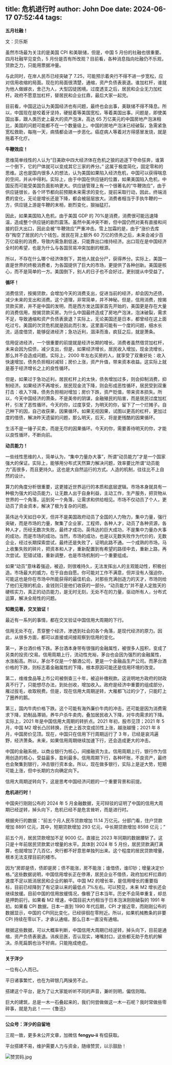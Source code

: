 title: 危机进行时
author: John Doe
date: 2024-06-17 07:52:44
tags:
---
**五月社融！**<!--more-->

文：贝乐斯

虽然市场最为关注的是美国 CPI 和美联储，但是，中国 5 月份的社融也很重要。四月社融罕见变负，5 月份是否有所改观？目前看，各种消息指向社融仍不乐观，贷款乏力，只能用票据冲量。

与此同时，在岸人民币已经突破了 7.25，可能预示着央行不得不进一步宽松，应对信用收缩的局面。现在的局面很清楚，通缩，资产负债表衰退。谁加杠杆，谁就为他人做嫁衣，舍己为人，大型囚徒困境。过度透支之后，居民和企业无力加杠杆。政府不愿意加杠杆，替居民和企业扛鼎，最后大家一起完。

目前看，中国这边认为美国经济也有问题，最终也会出事，美联储不得不降息。所以，中国现在是咬着牙坚持，硬挺着等美国宽松，等着美国出事。问题是，即使美国出事，跟人类历史上最大的资产泡沫，高达 65 万亿美元的中国房地产泡沫相比，美国的问题可能都不在一个数量级上。中国的房地产泡沫已经破裂，急需紧急宽松救助，每拖一天，病情都会进一步恶化。癌症病人等着对方得感冒发烧，就是拖着不化疗。

**牛鞭效应！**

思维简单线性的人认为“日美欧中四大经济体在危机之狼的追逐下夺命狂奔，谁第一个倒下，它的尸体就可以变成其它三家的养分。” 这属于极度简化，固定零和的思维。这也是国内很多人的想法，认为美国如果陷入经济危机，中国可以获得喘息的空间，并从中得利。实际上，由于中国在供应链的位置，如果美国陷入危机，中国反而可能受美国负面影响更大。供应链管理上有一个很著名的“牛鞭效应”，由于供应链很长，各个环节都向前预期未来需求的变化，提前采取行动，因此，终端消费的变化，无论是增长还是下降，都会被层层放大。消费者相当于手执牛鞭的一方，供应链上游是牛鞭的末梢，剧烈变化，狠抽猛打。

因此，如果美国陷入危机，由于美国 GDP 的 70%是消费，消费很可能迅速降温，造成整个供应链的剧烈震荡。虽然中美冲突不断，但中国仍然对美有直接和间接的巨大出口，因此会被“牛鞭效应”严重冲击。雪上加霜的是，由于“涨价去库存”掏空了居民的六个钱包，居民在背上额外 60 万亿的债务之后，未来会减少百万亿级别的消费，导致内需急剧低迷，只能靠出口维持经济。出口现在是中国经济全村的希望，也是为什么与各国贸易冲突加剧的根源。

所以，不存在什么哪个经济体倒下，其他人就会分尸，获得养分。实际上，美国一直是世界的终极消费者，为各国提供了巨大的市场，更提供了各种创新。美国是核心，而不是简单的一方。美国倒下，别人的日子也不会好过，更别提从中受益了。

**循环！**

消费信贷，按揭贷款，会增加今天的消费支出，促进当前的经济，却会因为还债，减少未来的支出和消费。这个道理，非常简单，并不神秘。但是，信用消费，按揭贷款买房，并不是中国的发明，而是西方发达国家首先开始的，美国更是存在大量的消费信用，按揭贷款买房。为什么中国最终造成了房地产泡沫，泡沫破裂，需求不足，导致通缩和资产负债表衰退？实际上，无论美国还是日本，都曾经在这上面吃过亏。美国的次贷危机就是因此而引发。这里面可能有一个度的问题，细水长流，适度借贷，能够促进经济；急功近利，涸泽而渔，疯狂之后，就是萧条。

信用促进经济，一个很重要的前提就是经济长期的增长。消费者虽然借贷加杠杆，未来会因为偿债，减少支出，但是，如果经济增长，居民收入增加，现金流增长，那么并不会造成问题。实际上，2000 年左右买房的人，就享受了双重好处：收入快速增加，债务负担相对减轻；房价上涨，资产升值，带来资本收益。这实际上就是基于经济增长之上的良性循环。

但是，如果过于急功近利，居民杠杆上的太快，债务增加过多，则会抑制消费，抑制经济。如果经济不再增长，居民现金流下降，则会形成恶性循环，居民受到双重打击：收入下降，债务负担相对增加；房价下跌，资产贬值，带来资本损失。所以，今天中国经济的萧条，不是美帝的阴谋，金融殖民的陷害，而是居民过度加杠杆，引发了恶性循环。今天的你，过度享受，为明天的你，留下了一个烂摊子。自己种下的因，自己收获果，因果循环。如果无视因果，试图以更高的杠杆，更加过度的借债，解决昨天遗留的问题，那么明天，后天，将是更残酷的因果循环。

生活不是一锤子买卖，而是无尽的因果循环。今天的你，需要善待明天的你，才能以良性循环，不断向前。

**动员能力！**

一些线性思维的人，简单认为，“集中力量办大事”，所谓“动员能力”才是一个国家强大的保证。实际上，能够用分布式天然算力解决问题，效率要比所谓“动员能力”高很多，而且更持久。这也是大自然运行的方式。人造的机制，往往比不上自然的设计。

算力的角度分析很重要，这更接近世界运行的本质和底层逻辑。市场本身就具有一种极为强大的动员能力，让无数人出于自身利益，主动工作，生产服务，把货物从世界的一个角落，运到另一个角落，让需求和供给相见。市场不仅动员了个人，更动员了资金资本，解决了极为复杂的问题。

英伟达今天如日中天，但并不是美国政府动员了全国的人力物力，集中力量，强行突破，而是市场的力量，聚集了企业家，工程师，各种人才，动员了各种资源，各种人才，历经无数次失败，最终才成功。英伟达的巨大成功，不是集中力量办大事的成功，而是市场的成功。当然，市场的成功，也是以无数失败作为代价的，无数企业，经过长期探索尝试，最终还是失败了，证明此路不通。一个成熟的市场，马上收集失败的碎片，把资本和人才，重新配置到有希望的路径中去，重新上路，再次尝试。犯错试错，重新调整，也是市场机制的一个重要组成。

如果“动员”意味着强迫，被迫，则很难持久，无法发挥出人的主观能动性，积极创造。市场最大的威力，在于自由自愿。你可能对工作不满意，但并没有人强迫你，可能这也是你在市场中所能获得的最佳机会。对那些充满创造力的天才，市场则给了他们无限的机会，金钱则只是他们收获的一部分。“动员能力”并不是人定胜天的硬核实力，真正的动员能力，是无时无刻，无处不在的力量，驱动所有人，分布式运算，解决全局性的问题。

**知微见著，交叉验证！**

最近有一系列的事情，都在交叉验证中国信用大周期的下行。

信用无处不在，贯穿整个经济，渗透到社会的各个角落，是现代经济的原力。因此，从很多方面，都可以直接或间接观察到信用的变化。

第一，茅台酒价格下跌。茅台酒本身带有很强的金融属性，被很多人囤积，变成了另类的投资/交易。信用周期上行，流动性充裕，茅台也会因为强烈的金融属性，水涨船高。所以，茅台不仅是一个酿酒公司，更是一个金融品生产公司。而茅台酒价格的下跌，则标志着金融属性的下降，根本原因可能还是信用环境的改变。

第二，维维食品等上市公司被倒查三十年，被迫补缴税款。这说明地方政府的财政真不行了，只能想尽办法，到处创收，增加收入。政府是经济中重要的组成部分，雁过拔毛，收取税费。但是，现在信用大周期逆转，大雁都飞过的少了，只能盯上了圈养的鹅。

第三，国内牛肉价格下跌。这个可能有海外廉价牛肉的冲击，还可能是因为消费需求下降，奶制品滞销，养牛户杀牛卖肉，叠加居民收入下降，对牛肉需求的下降。实际上，2021 年是中国信用大周期的转折点。2021 年初，股市见顶；2021 年 5 月，中国 M2 增长凸凹转换，历史上首次变成凹性上涨，越涨越慢；2021 年 8 月，中国房价见顶。现在，中国只在信用下行周期运行了 3 年，已经是哀鸿遍野，经济萧条。未来，如果信用周期继续加速下行，还会造成更大的冲击。

中国的金融系统，以商业银行为核心，间接融资为主。信用周期上行，银行作为信用创造的核心，受益最多，盈利最多。信用周期下行，各种坏账，不良资产，最终也会聚集到银行，冲击银行资本金。所以，现在做多银行，实际上是逆大势，短期可能上涨，但中长期的方向确定向下。

信用大周期逆转向下，这是思考中国经济问题的一个重要背景和前提。

**危机进行时！**

中国央行刚刚公布的 2024 年 5 月金融数据，无可辩驳的证明了中国的信用大周期已经逆转，掉头向下，危机已经不是危言耸听，而是进行时。

根据央行的数据：“前五个月人民币贷款增加 11.14 万亿元。分部门看，住户贷款增加 8891 亿元，其中，短期贷款增加 293 亿元，中长期贷款增加 8598 亿元；”

前五个月，居民贷款增加不足 9000 亿，直接比 2023 年同期的数据腰斩了。这只是十年前居民贷款累计增量的水平。具体到 2024 年 5 月份，居民贷款满打满算，也就增加了几百亿，央行都不好意思单独列出来。这个程度的居民贷款增量，根本无法支撑目前的楼市。

因为“房即是债，债即是房；债不能涨，房不能涨；谁借债，谁印钞；增量决定价格。”这些数据说明，中国信用增长正在停滞，居民企业不借债，政府加杠杆扛鼎的速度不足以抵消居民和企业的躺平。中国 M2 的增长率，是信用增长的重要指标，目前已经降到了有记录以来的最低点 7%左右。可以预见，未来 M2 增长还会继续放缓。目前中国的信用放缓情况，像极了日本当年。历史不会简单重复，却总是押韵前行。如果看 M2 增速，中国目前大约相当于日本泡沫刚刚破裂的 1991 年初。如果看 CPI 数据，日本一直到 1990 年代后期，CPI 才接近零，而刚刚公布的数据显示，中国的 CPI同比变化，已经徘徊在零附近。所以，如果机械教条的非要 CPI 持续在零以下，才承认通缩，那么日本一直没有通缩。

根据这些数据，可以大概率判断，中国信用大周期已经逆转，掉头向下，目前是通缩，资产负债表衰退。讳疾忌医，否认现实，堵嘴封口，这些都无助于危机的解决。杀死扁鹊也治不好病，只能拖成绝症。
- - -
**关于洋少**

一位有心人而已。

平日诸事繁忙，也在为碎银几两操劳不止。

搭建这个平台，是为了让大家能听听不同的声音，兼听则明，偏信则暗。

巨大的建筑，总是一木一石叠起来的，我们何尝做做这一木一石呢？我时常做些零碎事，就是为此！——《鲁迅》

---

**公众号：洋少的自留地** 

三观一致，更多未公开文章，加微信 **fengyu-ii** 有偿获取。

平台搭建不易，维护需要人力与资金，随缘赞赏，以示鼓励！

![赞赏码.jpg](/images/shang.jpg)